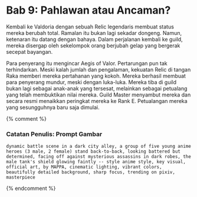 # Bab 9: Pahlawan atau Ancaman?

Kembali ke Valdoria dengan sebuah Relic legendaris membuat status mereka berubah total. Ramalan itu bukan lagi sekadar dongeng. Namun, ketenaran itu datang dengan bahaya. Dalam perjalanan kembali ke guild, mereka disergap oleh sekelompok orang berjubah gelap yang bergerak secepat bayangan.

Para penyerang itu mengincar Aegis of Valor. Pertarungan pun tak terhindarkan. Meski kalah jumlah dan pengalaman, kekuatan Relic di tangan Raka memberi mereka pertahanan yang kokoh. Mereka berhasil membuat para penyerang mundur, meski dengan luka-luka. Mereka tiba di guild bukan lagi sebagai anak-anak yang tersesat, melainkan sebagai petualang yang telah membuktikan nilai mereka. Guild Master menyambut mereka dan secara resmi menaikkan peringkat mereka ke Rank E. Petualangan mereka yang sesungguhnya baru saja dimulai.

{% comment %}
### Catatan Penulis: Prompt Gambar
```
dynamic battle scene in a dark city alley, a group of five young anime heroes (3 male, 2 female) stand back-to-back, looking battered but determined, facing off against mysterious assassins in dark robes, the male tank's shield glowing faintly -- style anime style, key visual, official art, by MAPPA, cinematic lighting, vibrant colors, beautifully detailed background, sharp focus, trending on pixiv, masterpiece
```
{% endcomment %}